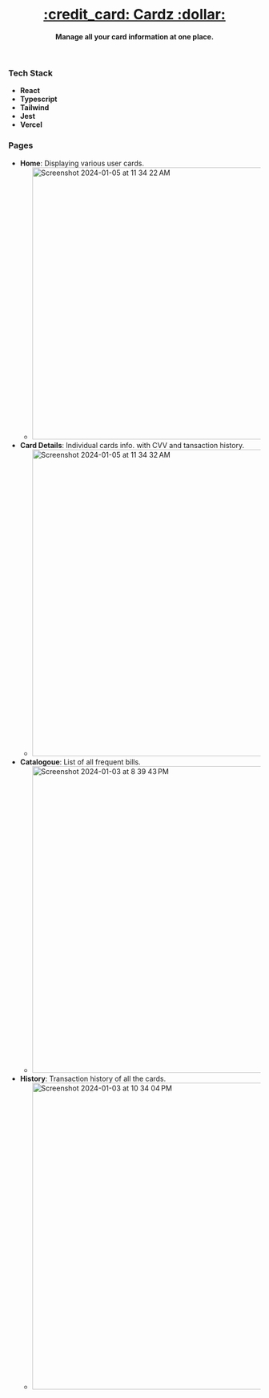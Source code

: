 <div align="center">
  <br/>
  <h1><a href="https://cardz-friends.vercel.app/">:credit_card: Cardz :dollar: </a></h1>
  <p>
    <strong>Manage all your card information at one place.</strong>
  </p>
  
  <br/>
</div>

### Tech Stack
- **React**
- **Typescript**
- **Tailwind**
- **Jest**
- **Vercel**

### Pages
- **Home**: Displaying various user cards.
  - <img width="542" alt="Screenshot 2024-01-05 at 11 34 22 AM" src="https://github.com/Rishabh-Singh-Codes/cardz-app/assets/86565216/93801aa5-5cd5-4f50-bfea-8fbf4116b2d3">
- **Card Details**: Individual cards info. with CVV and tansaction history.
  - <img width="611" alt="Screenshot 2024-01-05 at 11 34 32 AM" src="https://github.com/Rishabh-Singh-Codes/cardz-app/assets/86565216/208c0cfd-2459-4794-8e00-48631dd3c7e0">
- **Catalogoue**: List of all frequent bills.
  - <img width="611" alt="Screenshot 2024-01-03 at 8 39 43 PM" src="https://github.com/Rishabh-Singh-Codes/cardz-app/assets/86565216/66210eba-1bde-44d9-89f3-87b016c63c05">
- **History**: Transaction history of all the cards.
  - <img width="611" alt="Screenshot 2024-01-03 at 10 34 04 PM" src="https://github.com/Rishabh-Singh-Codes/cardz-app/assets/86565216/abf6daa4-e33a-42a4-b9f9-e0e78592930b">

